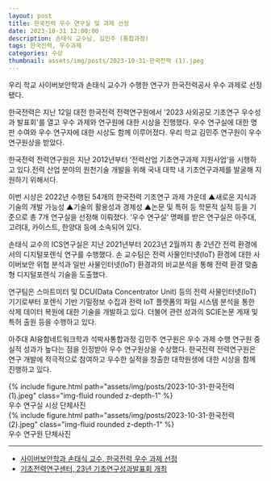 ```yaml
---
layout: post
title: 한국전력 우수 연구실 및 과제 선정
date: 2023-10-31 12:00:00
description: 손태식 교수님, 김민주 (통합과정)
tags: 한국전력, 우수과제
categories: 수상
thumbnail: assets/img/posts/2023-10-31-한국전력 (1).jpeg
---
```


우리 학교 사이버보안학과 손태식 교수가 수행한 연구가 한국전력공사 우수 과제로 선정됐다. 

한국전력은 지난 12일 대전 한국전력 전력연구원에서 '2023 사외공모 기초연구 우수성과 발표회'를 열고 우수 과제와 연구원에 대한 시상을 진행했다. 우수 연구실에 대한 명판 수여와 우수 연구자에 대한 시상도 함께 이루어졌다. 우리 학교 김민주 연구원이 우수 연구원상을 받았다.

한국전력 전력연구원은 지난 2012년부터 ‘전력산업 기초연구과제 지원사업'을 시행하고 있다.전력 산업 분야의 원천기술 개발을 위해 국내 대학 내 기초연구과제를 발굴해 지원하기 위해서다.

이번 시상은 2022년 수행된 54개의 한국전력 기초연구 과제 가운데 ▲새로운 지식과 기술의 개발 가능성 ▲기술의 활용성과 경제성 ▲논문 및 특허 등 학문적 실적 등을 기준으로 총 7개 연구실을 선정해 이뤄졌다. ’우수 연구실‘ 명패를 받은 연구실은 아주대, 고려대, 카이스트, 한양대 등에 소속되어 있다. 

손태식 교수의 ICS연구실은 지난 2021년부터 2023년 2월까지 총 2년간 전력 환경에서의 디지털포렌식 연구를 수행했다. 손 교수팀은 전력 사물인터넷(IoT) 환경에 대한 사이버보안 위협 분석과 일반 사물인터넷(IoT) 환경과의 비교분석을 통해 전력 환경 맞춤형 디지털포렌식 기술을 도출했다.

연구팀은 스마트미터 및 DCU(Data Concentrator Unit) 등의 전력 사물인터넷(IoT) 기기로부터 포렌식 기반 기밀정보 수집과 전력 IoT 플랫폼의 파일 시스템 분석을 통한 삭제 데이터 복원에 대한 기술을 개발하고 있다. 더불어 관련 성과의 SCIE논문 게재 및 특허 출원 등을 수행하고 있다. 

아주대 AI융합네트워크학과 석박사통합과정 김민주 연구원은 우수 과제 수행 연구원 중 실적 성과가 높다는 점을 인정받아 우수 연구원상을 수상했다. 한국전력 전력연구원은 연구 개발에 적극적으로 참여하고 우수한 실적을 창출한 대학원생에 대한 시상을 함께 진행하고 있다. 

<div class="row mt-3">
    <div class="col-sm mt-3 mt-md-0">
        {% include figure.html path="assets/img/posts/2023-10-31-한국전력 (1).jpeg" class="img-fluid rounded z-depth-1" %}
    </div>
</div>
<div class="caption">
    우수 연구실 시상 단체사진
</div>

<div class="row mt-3">
    <div class="col-sm mt-3 mt-md-0">
        {% include figure.html path="assets/img/posts/2023-10-31-한국전력 (2).jpeg" class="img-fluid rounded z-depth-1" %}
    </div>
</div>
<div class="caption">
    우수 연구원 단체사진
</div>

<hr>

- [사이버보안학과 손태식 교수, 한국전력 우수 과제 선정](https://www.ajou.ac.kr/kr/ajou/news.do?mode=view&articleNo=224028)
- [기초전력연구센터, 23년 기초연구성과발표회 개최](http://multimedia.e-kepco.co.kr/Viewer/IQHUXCUGVGQ8/8)


